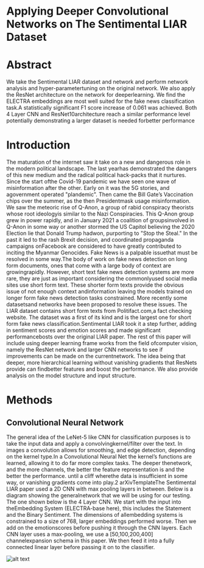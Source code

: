 # Applying Deeper Convolutional Networks on The Sentimental LIAR Dataset


# Abstract 
We take the Sentimental LIAR dataset and network and perform network analysis and hyper-parametertuning on the original network.   We also apply the ResNet architecture on the network for deeperlearning. We find the ELECTRA embeddings are most well suited for the fake news classification task.A statistically significant F1 score increase of 0.061 was achieved. Both 4 Layer CNN and ResNet10architecture reach a similar performance level potentially demonstrating a larger dataset is needed forbetter performance

# Introduction

The maturation of the internet saw it take on a new and dangerous role in the modern political landscape. The last yearhas demonstrated the dangers of this new medium and the radical political hack-packs that it nurtures. Since the start ofthe Covid-19 pandemic we have seen one wave of misinformation after the other. Early on it was the 5G stories, and agovernment operated "plandemic". Then came the Bill Gate’s Vaccination chips over the summer, as the then Presidentmask usage misinformation. We saw the meteoric rise of Q-Anon, a group of rabid conspiracy theorists whose root ideologyis similar to the Nazi Conspiracies. This Q-Anon group grew in power rapidly, and in January 2021 a coalition of groupsinvolved in Q-Anon in some way or another stormed the US Capitol believing the 2020 Election lie that Donald Trump hadwon, purporting to "Stop the Steal." In the past it led to the rash Brexit decision, and coordinated propaganda campaigns onFacebook are considered to have greatly contributed to inciting the Myanmar Genocides. Fake News is a palpable issuethat must be resolved in some way.The body of work on fake news detection on long form documents, ones that come with a large body of context are growingrapidly. However, short text fake news detection systems are more rare, they are just as important considering the commonlyused social media sites use short form text. These shorter form texts provide the obvious issue of not enough context andinformation leaving the models trained on longer form fake news detection tasks constrained. More recently some datasetsand networks have been proposed to resolve these issues. The LIAR dataset contains short form texts from Politifact.com,a fact checking website. The dataset was a first of its kind and is the largest one for short form fake news classification.Sentimental LIAR took it a step further, adding in sentiment scores and emotion scores and made significant performancebosts over the original LIAR paper. The rest of this paper will include using deeper learning frame works from the field ofcomputer vision, namely the ResNet network and larger CNN networks to see if improvements can be made on the currentnetwork. The idea being that deeper, more hierarchical learning without vanishing gradients that ResNets provide can findbetter features and boost the performance. We also provide analysis on the model structure and input structure.

# Methods   
## Convolutional Neural Network
The general idea of the LeNet-5 like CNN for classification purposes is to take the input data and apply a convolvingkernel/filter over the text. In images a convolution allows for smoothing, and edge detection, depending on the kernel type.In a Convolutional Neural Net the kernel’s functions are learned, allowing it to do far more complex tasks. The deeper thenetwork, and the more channels, the better the feature representation is and the better the performance. until a cliff wherethe data is insufficient in some way, or vanishing gradients come into play.2
arXivTemplateThe Sentimental LIAR paper used a 2D CNN with max pooling layers in between. Below is a diagram showing the generalnetwork that we will be using for our testing. The one shown below is the 4 Layer CNN. We start with the input into theEmbedding System (ELECTRA-base here), this includes the Statement and the Binary Sentiment. The dimensions of allembedding systems is constrained to a size of 768, larger embeddings performed worse.  Then we add on the emotionscores before pushing it through the CNN layers. Each CNN layer uses a max-pooling, we use a [50,100,200,400] channelexpansion schema in this paper. We then feed it into a fully connected linear layer before passing it on to the classifier.

![alt text](https://github.com/10Exahertz/Text-ResNet-on-Sentimental-LIAR-Fake-News/Images/CNN4Text.jpg?raw=true)


